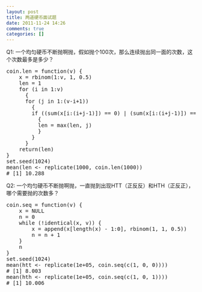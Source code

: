 ```yaml
---
layout: post
title: 两道硬币面试题
date: 2011-11-24 14:26
comments: true
categories: []
---
```

Q1: 一个均匀硬币不断抛啊抛，假如抛个100次，那么连续抛出同一面的次数，这个次数最多是多少？
<pre class="brush: r; gutter: true">coin.len = function(v) {
    x = rbinom(1:v, 1, 0.5)
    len = 1
    for (i in 1:v)
      {
      for (j in 1:(v-i+1))
        {
        if ((sum(x[i:(i+j-1)]) == 0) | (sum(x[i:(i+j-1)]) == j))
          {
          len = max(len, j)
          }
        }
      }
    return(len)
}
set.seed(1024)
mean(len &lt;- replicate(1000, coin.len(1000))
# [1] 10.288</pre>
Q2: 一个均匀硬币不断抛啊抛，一直抛到出现HTT（正反反）和HTH（正反正），哪个需要抛的次数多？
<pre class="brush: r; gutter: true">coin.seq = function(v) {
    x = NULL
    n = 0
    while (!identical(x, v)) {
        x = append(x[length(x) - 1:0], rbinom(1, 1, 0.5))
        n = n + 1
    }
    n
}
set.seed(1024)
mean(htt &lt;- replicate(1e+05, coin.seq(c(1, 0, 0))))
# [1] 8.003
mean(hth &lt;- replicate(1e+05, coin.seq(c(1, 0, 1))))
# [1] 10.006</pre>

